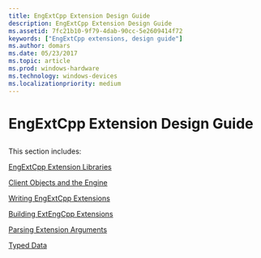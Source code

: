 ```yaml
---
title: EngExtCpp Extension Design Guide
description: EngExtCpp Extension Design Guide
ms.assetid: 7fc21b10-9f79-4dab-90cc-5e2609414f72
keywords: ["EngExtCpp extensions, design guide"]
ms.author: domars
ms.date: 05/23/2017
ms.topic: article
ms.prod: windows-hardware
ms.technology: windows-devices
ms.localizationpriority: medium
---
```


# EngExtCpp Extension Design Guide


## <span id="ddk_dbgeng_extension_design_guide_dbx"></span><span id="DDK_DBGENG_EXTENSION_DESIGN_GUIDE_DBX"></span>


This section includes:

[EngExtCpp Extension Libraries](engextcpp-extension-libraries.md)

[Client Objects and the Engine](client-objects-and-the-engine.md)

[Writing EngExtCpp Extensions](writing-engextcpp-extensions.md)

[Building ExtEngCpp Extensions](building-extengcpp-extensions.md)

[Parsing Extension Arguments](parsing-extension-arguments.md)

[Typed Data](typed-data.md)

 

 





